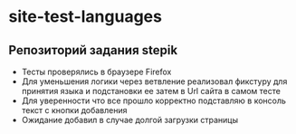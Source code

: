 # site-test-languages
**Репозиторий задания stepik**
---
- Тесты проверялись в браузере Firefox
- Для уменьшения логики через ветвление реализовал фикстуру для принятия языка и подстановки ее затем в Url сайта в самом тесте
- Для уверенности что все прошло корректно подставляю в консоль текст с кнопки добавления
- Ожидание добавил в случае долгой загрузки страницы
